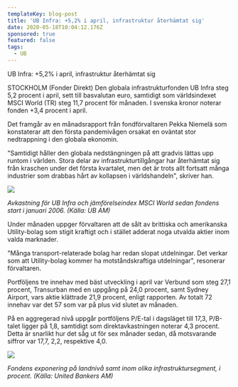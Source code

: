 ```yaml
---
templateKey: blog-post
title: 'UB Infra: +5,2% i april, infrastruktur återhämtat sig'
date: 2020-05-18T10:04:12.176Z
sponsored: true
featured: false
tags:
  - UB
---
```

UB Infra: +5,2% i april, infrastruktur återhämtat sig 

STOCKHOLM (Fonder Direkt) Den globala infrastrukturfonden UB Infra steg 5,2 procent i april, sett till basvalutan euro, samtidigt som världsindexet MSCI World (TR) steg 11,7 procent för månaden. I svenska kronor noterar fonden +3,4 procent i april.

Det framgår av en månadsrapport från fondförvaltaren Pekka Niemelä som konstaterar att den första pandemivågen orsakat en oväntat stor nedtrappning i den globala ekonomin.

"Samtidigt håller den globala nedstängningen på att gradvis lättas upp runtom i världen. Stora delar av infrastrukturtillgångar har återhämtat sig från kraschen under det första kvartalet, men det är trots allt fortsatt många industrier som drabbas hårt av kollapsen i världshandeln", skriver han.

![](/img/infra.png)

*Avkastning för UB Infra och jämförelseindex MSCI World sedan fondens start i januari 2006. (Källa: UB AM)*

Under månaden uppger förvaltaren att de sålt av brittiska och amerikanska Utility-bolag som stigit kraftigt och i stället adderat noga utvalda aktier inom valda marknader.

"Många transport-relaterade bolag har redan slopat utdelningar. Det verkar som att Utility-bolag kommer ha motståndskraftiga utdelningar", resonerar förvaltaren.

Portföljens tre innehav med bäst utveckling i april var Verbund som steg 27,1 procent, Transurban med en uppgång på 24,0 procent, samt Sydney Airport, vars aktie klättrade 21,9 procent, enligt rapporten. Av totalt 72 innehav var det 57 som var på plus vid slutet av månaden.

På en aggregerad nivå uppgår portföljens P/E-tal i dagsläget till 17,3, P/B-talet ligger på 1,8, samtidigt som direktavkastningen noterar 4,3 procent. Detta är snarlikt hur det såg ut för sex månader sedan, då motsvarande siffror var 17,7, 2,2, respektive 4,0.

![](/img/infra2.png)

*Fondens exponering på landnivå samt inom olika infrastruktursegment, i procent. (Källa: United Bankers AM)*
